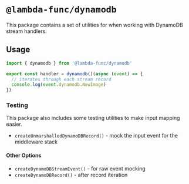 # `@lambda-func/dynamodb`

This package contains a set of utilities for when working with DynamoDB stream handlers.

## Usage

```typescript
import { dynamodb } from '@lambda-func/dynamodb'

export const handler = dynamodb()(async (event) => {
  // iterates through each stream record
  console.log(event.dynamodb.NewImage)
})
```

### Testing

This package also includes some testing utilities to make input mapping easier.

- `createUnmarshalledDynamoDBRecord()` - mock the input event for the middleware stack

#### Other Options

- `createDynamoDBStreamEvent()` - for raw event mocking
- `createDynamoDBRecord()` - after record iteration
